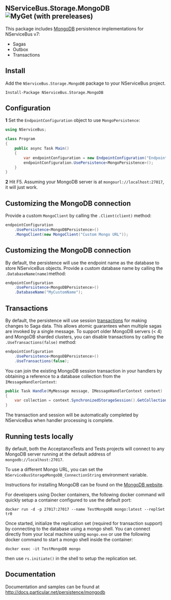 ## NServiceBus.Storage.MongoDB ![MyGet (with prereleases)](https://img.shields.io/myget/particular/vpre/NServiceBus.Storage.MongoDB.svg)

This package includes [MongoDB](https://www.mongodb.com/) persistence implementations for NServiceBus v7:

- Sagas
- Outbox
- Transactions

## Install ##
Add the `NServiceBus.Storage.MongoDB` package to your NServiceBus project.

 ```Install-Package NServiceBus.Storage.MongoDB```   


## Configuration ##

**1** Set the `EndpointConfiguration` object to use `MongoPersistence`:

```csharp
using NServiceBus;

class Program
{
    public async Task Main()
    {
        var endpointConfiguration = new EndpointConfiguration("Endpoint Name");
        endpointConfiguration.UsePersistence<MongoPersistence>();
    }
}
```

**2** Hit F5. Assuming your MongoDB server is at `mongourl://localhost:27017`, it will just work.


## Customizing the MongoDB connection ##

Provide a custom `MongoClient` by calling the ```.Client(client)``` method:

```csharp
endpointConfiguration
	.UsePersistence<MongoDBPersistence>()
	.MongoClient(new MongoClient("Custom Mongo URL"));
```


## Customizing the MongoDB connection

By default, the persistence will use the endpoint name as the database to store NServiceBus objects. Provide a custom database name by calling the ```.DatabaseName(name)```method:

```csharp
endpointConfiguration
	.UsePersistence<MongoDBPersistence>()
	.DatabaseName("MyCustomName");
```

## Transactions

By default, the persistence will use session [transactions](https://docs.mongodb.com/manual/core/transactions/) for making changes to Saga data. This allows atomic guarantees when multiple sagas are invoked by a single message. To support older MongoDB servers (< 4) and MongoDB sharded clusters, you can disable transactions by calling the `.UseTransactions(false)` method:

```csharp
endpointConfiguration
	.UsePersistence<MongoDBPersistence>()
	.UseTransactions(false);
```

You can join the existing MongoDB session transaction in your handlers by obtaining a reference to a database collection from the `IMessageHandlerContext`:

```c#
public Task Handle(MyMessage message, IMessageHandlerContext context)
{
    var collection = context.SynchronizedStorageSession().GetCollection<MyBusinessObject>("collectionname");    
}
```

The transaction and session will be automatically completed by NServiceBus when handler processing is complete.


## Running tests locally

By default, both the AcceptanceTests and Tests projects will connect to any MongoDB server running at the default address of `mongodb://localhost:27017`.

To use a different Mongo URL, you can set the `NServiceBusStorageMongoDB_ConnectionString` environment variable.

Instructions for installing MongoDB can be found on the [MongoDB website](https://docs.mongodb.com/manual/installation/).

For developers using Docker containers, the following docker command will quickly setup a container configured to use the default port:

`docker run -d -p 27017:27017 --name TestMongoDB mongo:latest --replSet tr0`

Once started, initialize the replication set (required for transaction support) by connecting to the database using a mongo shell. You can connect directly from your local machine using `mongo.exe` or use the following docker command to start a mongo shell inside the container:

`docker exec -it TestMongoDB mongo`

then use `rs.initiate()` in the shell to setup the replication set.


## Documentation

Documentation and samples can be found at http://docs.particular.net/persistence/mongodb
